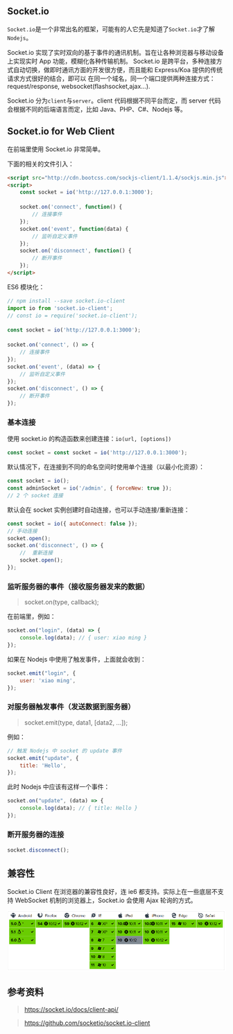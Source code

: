 
## Socket.io
`Socket.io`是一个非常出名的框架，可能有的人它先是知道了`Socket.io`才了解`Nodejs`。

Socket.io 实现了实时双向的基于事件的通讯机制。旨在让各种浏览器与移动设备上实现实时 App 功能，模糊化各种传输机制。
Socket.io 是跨平台，多种连接方式自动切换，做即时通讯方面的开发很方便，而且能和 Express/Koa 提供的传统请求方式很好的结合，即可以 在同一个域名，同一个端口提供两种连接方式：request/response, websocket(flashsocket,ajax…).

Socket.io 分为`client`与`server`。client 代码根据不同平台而定，而 server 代码会根据不同的后端语言而定，比如 Java、PHP、C#、Nodejs 等。

## Socket.io for Web Client
在前端里使用 Socket.io 非常简单。

下面的相关的文件引入：

```html
<script src="http://cdn.bootcss.com/sockjs-client/1.1.4/sockjs.min.js"></script>
<script>
    const socket = io('http://127.0.0.1:3000');

    socket.on('connect', function() {
        // 连接事件
    });
    socket.on('event', function(data) {
        // 监听自定义事件
    });
    socket.on('disconnect', function() {
        // 断开事件
    });
</script>
```

ES6 模块化：

```js
// npm install --save socket.io-client
import io from 'socket.io-client';
// const io = require('socket.io-client');

const socket = io('http://127.0.0.1:3000');

socket.on('connect', () => {
    // 连接事件
});
socket.on('event', (data) => {
    // 监听自定义事件
});
socket.on('disconnect', () => {
    // 断开事件
});
```

### 基本连接

使用 socket.io 的构造函数来创建连接：`io(url, [options])`

```js
const socket = const socket = io('http://127.0.0.1:3000');
```

默认情况下，在连接到不同的命名空间时使用单个连接（以最小化资源）：

```js
const socket = io();
const adminSocket = io('/admin', { forceNew: true });
// 2 个 socket 连接
```

默认会在 socket 实例创建时自动连接，也可以手动连接/重新连接：

```js
const socket = io({ autoConnect: false });
// 手动连接
socket.open();
socket.on('disconnect', () => {
    //  重新连接
    socket.open();
});
```

### 监听服务器的事件（接收服务器发来的数据）
> socket.on(type, callback);

在前端里，例如：

```js
socket.on("login", (data) => {
    console.log(data); // { user: xiao ming }
});
```

如果在 Nodejs 中使用了触发事件，上面就会收到：

```js
socket.emit("login", {
    user: 'xiao ming',
});
```

### 对服务器触发事件（发送数据到服务器）
> socket.emit(type, data1, [data2, ...]);

例如：

```js
// 触发 Nodejs 中 socket 的 update 事件
socket.emit("update", {
    title: 'Hello',
});
```

此时 Nodejs 中应该有这样一个事件：

```js
socket.on("update", (data) => {
    console.log(data); // { title: Hello }
});
```

### 断开服务器的连接

```js
socket.disconnect();
```

## 兼容性
Socket.io Client 在浏览器的兼容性良好，连 ie6 都支持。实际上在一些底层不支持 WebSocket 机制的浏览器上，Socket.io 会使用 Ajax 轮询的方式。

![](../../../resource/20170704175806.png)

## 参考资料
> https://socket.io/docs/client-api/

> https://github.com/socketio/socket.io-client
